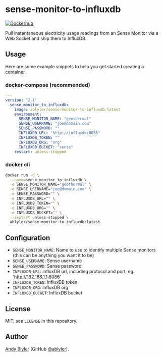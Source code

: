 # sense-monitor-to-influxdb

[![Dockerhub](https://img.shields.io/docker/pulls/ablyler/sense-monitor-to-influxdb)](https://hub.docker.com/repository/docker/ablyler/sense-monitor-to-influxdb/general)

Pull instantaneous electricity usage readings from an Sense Monitor via a Web Socket and ship them to InfluxDB.

## Usage

Here are some example snippets to help you get started creating a container.

### docker-compose (recommended)

```yaml
---
version: "2.1"
  sense_monitor_to_influxdb:
    image: ablyler/sense-monitor-to-influxdb:latest
    environment:
      SENSE_MONITOR_NAME: "geothermal"
      SENSE_USERNAME: "joe@domain.com"
      SENSE_PASSWORD: ""
      INFLUXDB_URL: "http://influxdb:8086"
      INFLUXDB_TOKEN: ""
      INFLUXDB_ORG: "org"
      INFLUXDB_BUCKET: "sense"
    restart: unless-stopped
```

### docker cli

```bash
docker run -d \
  --name=sense_monitor_to_influxdb \
  -e SENSE_MONITOR_NAME="geothermal" \
  -e SENSE_USERNAME="joe@domain.com" \
  -e SENSE_PASSWORD="" \
  -e INFLUXDB_URL="" \
  -e INFLUXDB_TOKEN="" \
  -e INFLUXDB_ORG="" \
  -e INFLUXDB_BUCKET="" \
  --restart unless-stopped \
  ablyler/sense-monitor-to-influxdb:latest
```

## Configuration

- `SENSE_MONITOR_NAME`: Name to use to identify multiple Sense monitors (this can be anything you want it to be)
- `SENSE_USERNAME`: Sense username
- `SENSE_PASSWORD`: Sense password
- `INFLUXDB_URL`: InfluxDB url, including protocol and port, eg. '<http://192.168.1.1:8086>'
- `INFLUXDB_TOKEN`: InfluxDB token
- `INFLUXDB_ORG`: InfluxDB org
- `INFLUXDB_BUCKET`: InfluxDB bucket

## License

MIT; see `LICENSE` in this repository.

## Author

[Andy Blyler](https://andyblyler.com) (GitHub [@ablyler](https://github.com/ablyler)).
